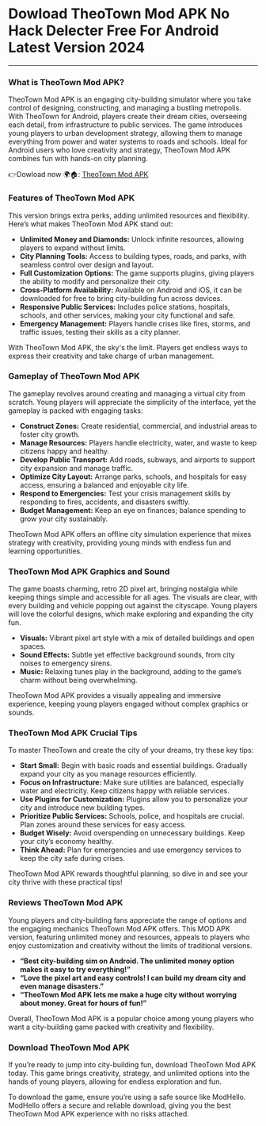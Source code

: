 # Dowload TheoTown Mod APK No Hack Delecter Free For Android Latest Version 2024

---

### **What is TheoTown Mod APK?**

TheoTown Mod APK is an engaging city-building simulator where you take control of designing, constructing, and managing a bustling metropolis. With TheoTown for Android, players create their dream cities, overseeing each detail, from infrastructure to public services. The game introduces young players to urban development strategy, allowing them to manage everything from power and water systems to roads and schools. Ideal for Android users who love creativity and strategy, TheoTown Mod APK combines fun with hands-on city planning.



👉Dowload now 🌍🏠: [TheoTown Mod APK](https://modhello.com/theotown/)

### **Features of TheoTown Mod APK**

This version brings extra perks, adding unlimited resources and flexibility. Here’s what makes TheoTown Mod APK stand out:

- **Unlimited Money and Diamonds:** Unlock infinite resources, allowing players to expand without limits.
- **City Planning Tools:** Access to building types, roads, and parks, with seamless control over design and layout.
- **Full Customization Options:** The game supports plugins, giving players the ability to modify and personalize their city.
- **Cross-Platform Availability:** Available on Android and iOS, it can be downloaded for free to bring city-building fun across devices.
- **Responsive Public Services:** Includes police stations, hospitals, schools, and other services, making your city functional and safe.
- **Emergency Management:** Players handle crises like fires, storms, and traffic issues, testing their skills as a city planner.

With TheoTown Mod APK, the sky's the limit. Players get endless ways to express their creativity and take charge of urban management.

### **Gameplay of TheoTown Mod APK**

The gameplay revolves around creating and managing a virtual city from scratch. Young players will appreciate the simplicity of the interface, yet the gameplay is packed with engaging tasks:

- **Construct Zones:** Create residential, commercial, and industrial areas to foster city growth.
- **Manage Resources:** Players handle electricity, water, and waste to keep citizens happy and healthy.
- **Develop Public Transport:** Add roads, subways, and airports to support city expansion and manage traffic.
- **Optimize City Layout:** Arrange parks, schools, and hospitals for easy access, ensuring a balanced and enjoyable city life.
- **Respond to Emergencies:** Test your crisis management skills by responding to fires, accidents, and disasters swiftly.
- **Budget Management:** Keep an eye on finances; balance spending to grow your city sustainably.

TheoTown Mod APK offers an offline city simulation experience that mixes strategy with creativity, providing young minds with endless fun and learning opportunities.

### **TheoTown Mod APK Graphics and Sound**

The game boasts charming, retro 2D pixel art, bringing nostalgia while keeping things simple and accessible for all ages. The visuals are clear, with every building and vehicle popping out against the cityscape. Young players will love the colorful designs, which make exploring and expanding the city fun.

- **Visuals:** Vibrant pixel art style with a mix of detailed buildings and open spaces.
- **Sound Effects:** Subtle yet effective background sounds, from city noises to emergency sirens.
- **Music:** Relaxing tunes play in the background, adding to the game’s charm without being overwhelming.

TheoTown Mod APK provides a visually appealing and immersive experience, keeping young players engaged without complex graphics or sounds.

### **TheoTown Mod APK Crucial Tips**

To master TheoTown and create the city of your dreams, try these key tips:

- **Start Small:** Begin with basic roads and essential buildings. Gradually expand your city as you manage resources efficiently.
- **Focus on Infrastructure:** Make sure utilities are balanced, especially water and electricity. Keep citizens happy with reliable services.
- **Use Plugins for Customization:** Plugins allow you to personalize your city and introduce new building types.
- **Prioritize Public Services:** Schools, police, and hospitals are crucial. Plan zones around these services for easy access.
- **Budget Wisely:** Avoid overspending on unnecessary buildings. Keep your city’s economy healthy.
- **Think Ahead:** Plan for emergencies and use emergency services to keep the city safe during crises.

TheoTown Mod APK rewards thoughtful planning, so dive in and see your city thrive with these practical tips!

### **Reviews TheoTown Mod APK**

Young players and city-building fans appreciate the range of options and the engaging mechanics TheoTown Mod APK offers. This MOD APK version, featuring unlimited money and resources, appeals to players who enjoy customization and creativity without the limits of traditional versions.

- **“Best city-building sim on Android. The unlimited money option makes it easy to try everything!”**
- **“Love the pixel art and easy controls! I can build my dream city and even manage disasters.”**
- **“TheoTown Mod APK lets me make a huge city without worrying about money. Great for hours of fun!”**

Overall, TheoTown Mod APK is a popular choice among young players who want a city-building game packed with creativity and flexibility.

### **Download TheoTown Mod APK**

If you’re ready to jump into city-building fun, download TheoTown Mod APK today. This game brings creativity, strategy, and unlimited options into the hands of young players, allowing for endless exploration and fun.

To download the game, ensure you’re using a safe source like ModHello. ModHello offers a secure and reliable download, giving you the best TheoTown Mod APK experience with no risks attached.
